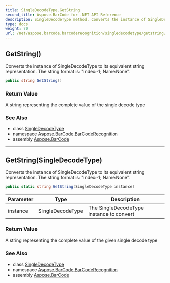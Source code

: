 ```yaml
---
title: SingleDecodeType.GetString
second_title: Aspose.BarCode for .NET API Reference
description: SingleDecodeType method. Converts the instance of SingleDecodeType to its equivalent string representation. The string format is Index1 NameNone
type: docs
weight: 70
url: /net/aspose.barcode.barcoderecognition/singledecodetype/getstring/
---
```

## GetString()

Converts the instance of SingleDecodeType to its equivalent string representation. The string format is: "Index:-1; Name:None".

```csharp
public string GetString()
```

### Return Value

A string representing the complete value of the single decode type

### See Also

* class [SingleDecodeType](../)
* namespace [Aspose.BarCode.BarCodeRecognition](../../../aspose.barcode.barcoderecognition/)
* assembly [Aspose.BarCode](../../../)

---

## GetString(SingleDecodeType)

Converts the instance of SingleDecodeType to its equivalent string representation. The string format is: "Index:-1; Name:None".

```csharp
public static string GetString(SingleDecodeType instance)
```

| Parameter | Type | Description |
| --- | --- | --- |
| instance | SingleDecodeType | The SingleDecodeType instance to convert |

### Return Value

A string representing the complete value of the given single decode type

### See Also

* class [SingleDecodeType](../)
* namespace [Aspose.BarCode.BarCodeRecognition](../../../aspose.barcode.barcoderecognition/)
* assembly [Aspose.BarCode](../../../)


